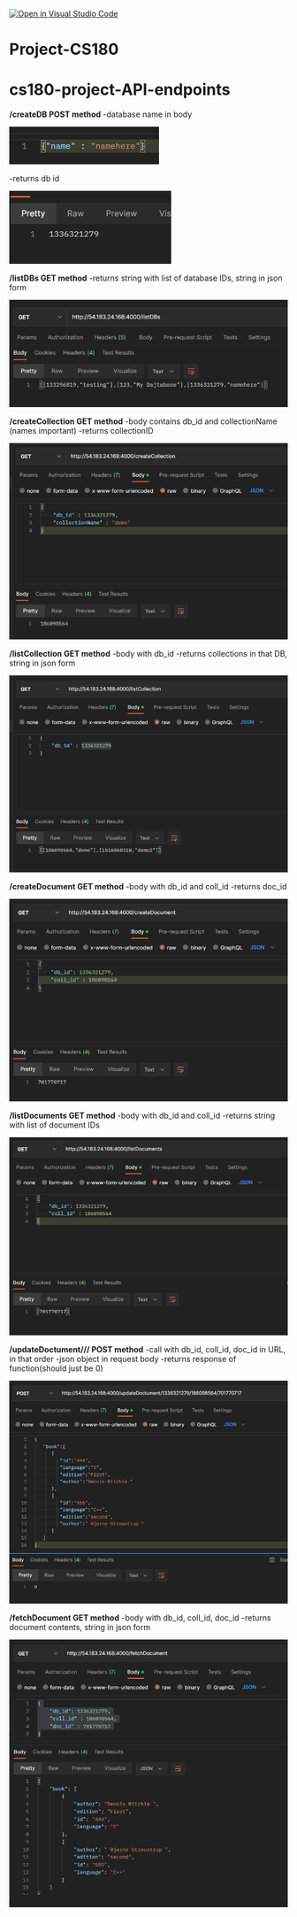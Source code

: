 [![Open in Visual Studio Code](https://classroom.github.com/assets/open-in-vscode-718a45dd9cf7e7f842a935f5ebbe5719a5e09af4491e668f4dbf3b35d5cca122.svg)](https://classroom.github.com/online_ide?assignment_repo_id=10831999&assignment_repo_type=AssignmentRepo)
# Project-CS180

# cs180-project-API-endpoints

**/createDB POST method**
-database name in body

![Untitled](cs180-project-API-endpoints%204e21289435f34ef2a6f88fad8519279f/Untitled.png)

-returns db id

![Untitled](cs180-project-API-endpoints%204e21289435f34ef2a6f88fad8519279f/Untitled%201.png)

**/listDBs GET method**
-returns string with list of database IDs, string in json form

![Untitled](cs180-project-API-endpoints%204e21289435f34ef2a6f88fad8519279f/Untitled%202.png)

**/createCollection GET method**
-body contains db_id and collectionName (names important)
-returns collectionID

![Untitled](cs180-project-API-endpoints%204e21289435f34ef2a6f88fad8519279f/Untitled%203.png)

**/listCollection GET method**
-body with db_id
-returns collections in that DB, string in json form

![Untitled](cs180-project-API-endpoints%204e21289435f34ef2a6f88fad8519279f/Untitled%204.png)

**/createDocument GET method**
-body with db_id and coll_id
-returns doc_id

![Untitled](cs180-project-API-endpoints%204e21289435f34ef2a6f88fad8519279f/Untitled%205.png)

**/listDocuments GET method**
-body with db_id and coll_id
-returns string with list of document IDs

![Untitled](cs180-project-API-endpoints%204e21289435f34ef2a6f88fad8519279f/Untitled%206.png)

**/updateDoctument/<int>/<int>/<int> POST method**
-call with db_id, coll_id, doc_id in URL, in that order
-json object in request body
-returns response of function(should just be 0)

![Untitled](cs180-project-API-endpoints%204e21289435f34ef2a6f88fad8519279f/Untitled%207.png)

**/fetchDocument GET method**
-body with db_id, coll_id, doc_id 
-returns document contents, string in json form

![Untitled](cs180-project-API-endpoints%204e21289435f34ef2a6f88fad8519279f/Untitled%208.png)
